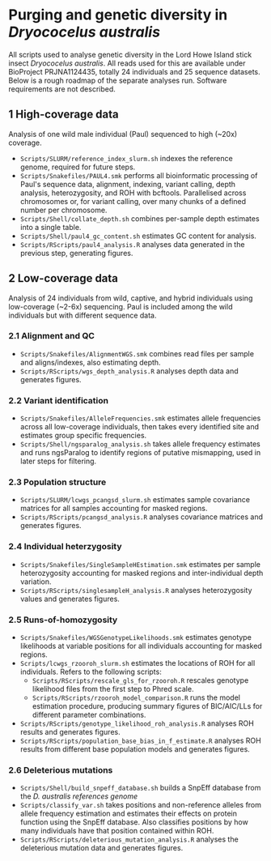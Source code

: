 # Purging and genetic diversity in *Dryococelus australis*
All scripts used to analyse genetic diversity in the Lord Howe Island stick insect *Dryococelus australis*. All reads used for this are available under BioProject PRJNA1124435, totally 24 individuals and 25 sequence datasets. Below is a rough roadmap of the separate analyses run. Software requirements are not described.

## 1 High-coverage data
Analysis of one wild male individual (Paul) sequenced to high (~20x) coverage.
- `Scripts/SLURM/reference_index_slurm.sh` indexes the reference genome, required for future steps.
- `Scripts/Snakefiles/PAUL4.smk` performs all bioinformatic processing of Paul's sequence data, alignment, indexing, variant calling, depth analysis, heterozygosity, and ROH with bcftools. Parallelised across chromosomes or, for variant calling, over many chunks of a defined number per chromosome.
- `Scripts/Shell/collate_depth.sh` combines per-sample depth estimates into a single table.
- `Scripts/Shell/paul4_gc_content.sh` estimates GC content for analysis.
- `Scripts/RScripts/paul4_analysis.R` analyses data generated in the previous step, generating figures.

## 2 Low-coverage data
Analysis of 24 individuals from wild, captive, and hybrid individuals using low-coverage (~2-6x) sequencing. Paul is included among the wild individuals but with different sequence data.

### 2.1 Alignment and QC
- `Scripts/Snakefiles/AlignmentWGS.smk` combines read files per sample and aligns/indexes, also estimating depth.
- `Scripts/RScripts/wgs_depth_analysis.R` analyses depth data and generates figures.

### 2.2 Variant identification
- `Scripts/Snakefiles/AlleleFrequencies.smk` estimates allele frequencies across all low-coverage individuals, then takes every identified site and estimates group specific frequencies.
- `Scripts/Shell/ngsparalog_analysis.sh` takes allele frequency estimates and runs ngsParalog to identify regions of putative mismapping, used in later steps for filtering.

### 2.3 Population structure
- `Scripts/SLURM/lcwgs_pcangsd_slurm.sh` estimates sample covariance matrices for all samples accounting for masked regions.
- `Scripts/RScripts/pcangsd_analysis.R` analyses covariance matrices and generates figures.

### 2.4 Individual heterzygosity
- `Scripts/Snakefiles/SingleSampleHEstimation.smk` estimates per sample heterozygosity accounting for masked regions and inter-individual depth variation.
- `Scripts/RScripts/singlesampleH_analysis.R` analyses heterozygosity values and generates figures.

### 2.5 Runs-of-homozygosity
- `Scripts/Snakefiles/WGSGenotypeLikelihoods.smk` estimates genotype likelihoods at variable positions for all individuals accounting for masked regions.
- `Scripts/lcwgs_rzooroh_slurm.sh` estimates the locations of ROH for all individuals. Refers to the following scripts:
  - `Scripts/RScripts/rescale_gls_for_rzooroh.R` rescales genotype likelihood files from the first step to Phred scale.
  - `Scripts/RScripts/rzooroh_model_comparison.R` runs the model estimation procedure, producing summary figures of BIC/AIC/LLs for different parameter combinations.
- `Scripts/RScripts/genotype_likelihood_roh_analysis.R` analyses ROH results and generates figures.
- `Scripts/RScripts/population_base_bias_in_f_estimate.R` analyses ROH results from different base population models and generates figures.

### 2.6 Deleterious mutations
- `Scripts/Shell/build_snpeff_database.sh` builds a SnpEff database from the *D. australis references genome*
- `Scripts/classify_var.sh` takes positions and non-reference alleles from allele frequency estimation and estimates their effects on protein function using the SnpEff database. Also classifies positions by how many individuals have that position contained within ROH.
- `Scripts/RScripts/deleterious_mutation_analysis.R` analyses the deleterious mutation data and generates figures.
